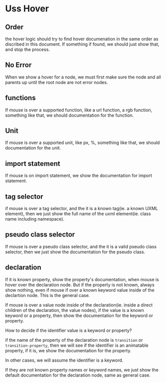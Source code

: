 # Uss Hover
## Order
the hover logic should try to find hover documenation in the same order as discribed in this document. If something if found, we should just show that, and stop the process.

## No Error
When we show a hover for a node, we must first make sure the node and all parents up until the root node are not error nodes.

## functions
If mouse is over a supported function, like a url function, a rgb function, something like that, we should documentation for the function.

## Unit
If mouse is over a supported unit, like px, %, something like that, we should documentation for the unit.

## import statement
If mouse is on import statement, we show the documentation for import statement.

## tag selector
if mouse is over a tag selector, and the it is a known tag(ie. a known UXML element), then we just show the full name of the uxml element(ie. class name including namespace).

## pseudo class selector
If mouse is over a pseudo class selector, and the it is a valid pseudo class selector, then we just show the documentation for the pseudo class.

## declaration
If it is known property, show the property's documentation, when mouse is hover over the declaration node. But if the property is not known, always show nothing, even if mouse if over a known keyword value inside of the declartion node. This is the general case.

If mouse is over a value node inside of the declaration(ie. inside a direct children of the declaration, the value nodes), if the value is a known keyword or a property, then show the documentation for the keyword or property.

How to decide if the identifier value is a keyword or property?

if the name of the property of the declaration node is `transition` or `transition-property`, then we will see if the identifier is an animatable property, if it is, we show the documentation for the property.

In other cases, we will assume the identifier is a keyword.

If they are not known property names or keyword names, we just show the default documentation for the declaration node, same as general case.

